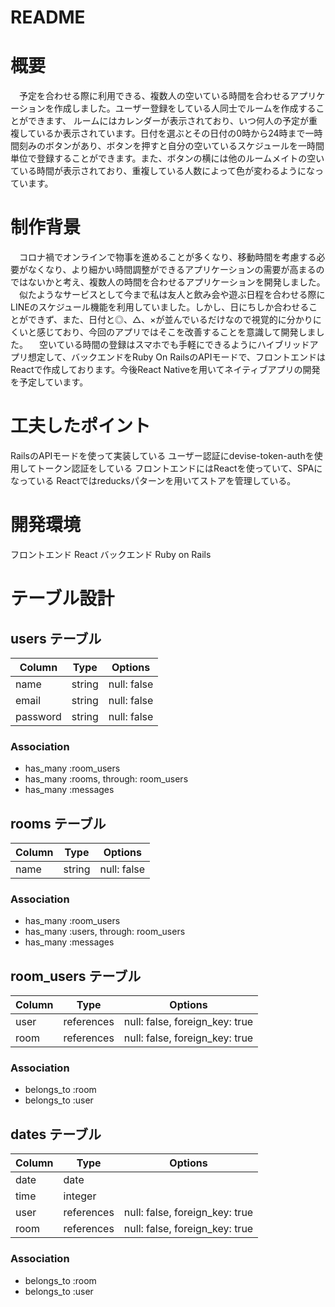 # README

# 概要
　予定を合わせる際に利用できる、複数人の空いている時間を合わせるアプリケーションを作成しました。ユーザー登録をしている人同士でルームを作成することができます、
ルームにはカレンダーが表示されており、いつ何人の予定が重複しているか表示されています。日付を選ぶとその日付の0時から24時まで一時間刻みのボタンがあり、ボタンを押すと自分の空いているスケジュールを一時間単位で登録することができます。また、ボタンの横には他のルームメイトの空いている時間が表示されており、重複している人数によって色が変わるようになっています。

# 制作背景
　コロナ禍でオンラインで物事を進めることが多くなり、移動時間を考慮する必要がなくなり、より細かい時間調整ができるアプリケーションの需要が高まるのではないかと考え、複数人の時間を合わせるアプリケーションを開発しました。
　似たようなサービスとして今まで私は友人と飲み会や遊ぶ日程を合わせる際にLINEのスケジュール機能を利用していました。しかし、日にちしか合わせることができず、また、日付と◎、△、×が並んでいるだけなので視覚的に分かりにくいと感じており、今回のアプリではそこを改善することを意識して開発しました。
　空いている時間の登録はスマホでも手軽にできるようにハイブリッドアプリ想定して、バックエンドをRuby On RailsのAPIモードで、フロントエンドはReactで作成しております。今後React Nativeを用いてネイティブアプリの開発を予定しています。


# 工夫したポイント
RailsのAPIモードを使って実装している
ユーザー認証にdevise-token-authを使用してトークン認証をしている
フロントエンドにはReactを使っていて、SPAになっている
Reactではreducksパターンを用いてストアを管理している。

# 開発環境
フロントエンド React
バックエンド Ruby on Rails

# テーブル設計

## users テーブル

| Column   | Type   | Options     |
| -------- | ------ | ----------- |
| name     | string | null: false |
| email    | string | null: false |
| password | string | null: false |

### Association

- has_many :room_users
- has_many :rooms, through: room_users
- has_many :messages

## rooms テーブル

| Column | Type   | Options     |
| ------ | ------ | ----------- |
| name   | string | null: false |

### Association

- has_many :room_users
- has_many :users, through: room_users
- has_many :messages

## room_users テーブル

| Column | Type       | Options                        |
| ------ | ---------- | ------------------------------ |
| user   | references | null: false, foreign_key: true |
| room   | references | null: false, foreign_key: true |

### Association

- belongs_to :room
- belongs_to :user

## dates テーブル

| Column  | Type       | Options                        |
| ------- | ---------- | ------------------------------ |
| date    | date       |                                |
| time    | integer    |                                |
| user    | references | null: false, foreign_key: true |
| room    | references | null: false, foreign_key: true |

### Association

- belongs_to :room
- belongs_to :user


